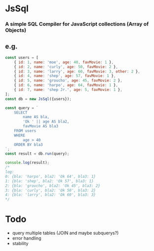 # JsSql
### A simple SQL Compiler for JavaScript collections (Array of Objects)

## e.g.
```javascript
const users = [
    { id: 1, name: 'moe', age: 40, favMovie: 1 },
    { id: 2, name: 'curly', age: 50, favMovie: 2 },
    { id: 3, name: 'larry', age: 60, favMovie: 3, other: 2 },
    { id: 4, name: 'shep', age: 57, favMovie: 1 },
    { id: 5, name: 'groucho', age: 45, favMovie: 2 },
    { id: 6, name: 'harpo', age: 64, favMovie: 1 },
    { id: 7, name: 'shep Jr.', age: 5, favMovie: 1 },
];
const db = new JsSql({users});

const query = `
    SELECT 
        name AS bla,
        'Ok ' || age AS bla2,
        favMovie AS bla3
    FROM users 
    WHERE 
        age > 40
    ORDER BY bla3 
`;
const result = db.run(query);

console.log(result);
/*
log:
0: {bla: 'harpo', bla2: 'Ok 64', bla3: 1}
1: {bla: 'shep', bla2: 'Ok 57', bla3: 1}
2: {bla: 'groucho', bla2: 'Ok 45', bla3: 2}
3: {bla: 'curly', bla2: 'Ok 50', bla3: 2}
4: {bla: 'larry', bla2: 'Ok 60', bla3: 3}
*/
```

# Todo

*   query multiple tables (JOIN and maybe subquerys?)
*   error handling
*   stability

